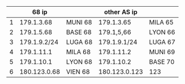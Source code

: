 |   |68 ip   |   | other AS ip  |   |
|---|---|---|---|---|
|1| 179.1.3.68|MUNI 68|179.1.3.65|MILA 65|
| 2  |  179.1.5.68 |  BASE 68 | 179.1,5,66  | LYON 66  |
|3   |  179.1.9.2/24 | LUGA 68 |  179.1.9.1/24 | LUGA 67  |
|4   |    179.1.11.1  |  MILA 68 | 179.1.11.2  |MUNI 69|
|5|179.1.10.1|LYON 68|179.1.10.2|BASE 70|
|6|180.123.0.68|VIEN 68|180.123.0.123|123|
